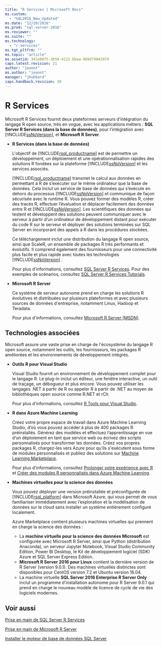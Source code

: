 ```yaml
---
title: "R Services | Microsoft Docs"
ms.custom: 
  - "SQL2016_New_Updated"
ms.date: "12/20/2016"
ms.prod: "sql-server-2016"
ms.reviewer: ""
ms.suite: ""
ms.technology: 
  - "r-services"
ms.tgt_pltfrm: ""
ms.topic: "article"
ms.assetid: 341e80f5-3b59-4122-bbaa-969d7904297d
caps.latest.revision: 21
author: "jeannt"
ms.author: "jeannt"
manager: "jhubbard"
caps.handback.revision: 20
---
```

# R Services
  Microsoft R Services fournit deux plateformes serveurs d’intégration du langage R open source, très en vogue, avec les applications métiers : **SQL Server R Services (dans la base de données)**, pour l’intégration avec [!INCLUDE[ssNoVersion](../../includes/ssnoversion-md.md)], et **Microsoft R Server**.  
  
-   **R Services (dans la base de données)**  
  
     L'objectif de [!INCLUDE[rsql_productname](../../includes/rsql-productname-md.md)] est de permettre un développement, un déploiement et une opérationnalisation rapides des solutions R fondées sur la plateforme [!INCLUDE[ssNoVersion](../../includes/ssnoversion-md.md)] et les services associés.  
  
     [!INCLUDE[rsql_productname](../../includes/rsql-productname-md.md)] transmet le calcul aux données en permettant à R de s’exécuter sur le même ordinateur que la base de données. Cela inclut un service de base de données qui s’exécute en dehors du processus [!INCLUDE[ssNoVersion](../../includes/ssnoversion-md.md)] et communique de façon sécurisée avec le runtime R. Vous pouvez former des modèles R, créer des tracés R, effectuer l’évaluation et déplacer facilement des données entre R et [!INCLUDE[ssNoVersion](../../includes/ssnoversion-md.md)]. Les scientifiques des données qui testent et développent des solutions peuvent communiquer avec le serveur à partir d’un ordinateur de développement distant pour exécuter du code R sur le serveur et déployer des solutions terminées sur SQL Server en incorporant des appels à R dans les procédures stockées.  
  
     Ce téléchargement inclut une distribution du langage R open source, ainsi que ScaleR, un ensemble de packages R très performants et évolutifs. Il comprend également des fournisseurs pour une connectivité plus facile et plus rapide avec toutes les technologies [!INCLUDE[ssNoVersion](../../includes/ssnoversion-md.md)] .  
  
     Pour plus d’informations, consultez [SQL Server R Services](../../advanced-analytics/r-services/sql-server-r-services.md). Pour des exemples de scénarios, consultez [SQL Server R Services Tutorials](../../advanced-analytics/r-services/sql-server-r-services-tutorials.md).  
  
-   **Microsoft R Server**  
  
     Ce système de serveur autonome prend en charge les solutions R évolutives et distribuées sur plusieurs plateformes et avec plusieurs sources de données d'entreprise, notamment Linux, Hadoop et Teradata.  
  
     Pour plus d'informations, consultez [Microsoft R Server (MSDN)](https://msdn.microsoft.com/microsoft-r/index).  
  
## <a name="related-technologies"></a>Technologies associées  
 Microsoft assure une vaste prise en charge de l'écosystème du langage R open source, notamment les outils, les fournisseurs, les packages R améliorées et les environnements de développement intégrés.  
  
-   **Outils R pour Visual Studio**  
  
     Visual Studio fournit un environnement de développement complet pour le langage R. Le plug-in inclut un éditeur, une fenêtre interactive, un outil de traçage, un débogueur et plus encore. Vous pouvez utiliser les langages .NET à partir de R ou appeler R à partir de .NET au moyen de bibliothèques open source comme R.NET et rClr.  
  
     Pour plus d’informations, consultez [R Tools pour Visual Studio](https://www.visualstudio.com/vs/rtvs/).  
  
-   **R dans Azure Machine Learning**  
  
     Créez votre propre espace de travail dans Azure Machine Learning Studio, d’où vous pouvez accéder à plus de 400 packages R préinstallés. Générez des modèles et effectuez l’apprentissage en vue d’un déploiement en tant que service web ou écrivez des scripts personnalisés pour transformer les données. Créez vos propres packages R, chargez-les vers Azure pour qu’ils s'exécutent sous forme de modules personnalisés et publiez des solutions sur [Machine Learning Marketplace](http://datamarket.azure.com/browse/data?category=machine-learning).  
  
     Pour plus d’informations, consultez [Prolonger votre expérience avec R](https://docs.microsoft.com/azure/machine-learning/machine-learning-extend-your-experiment-with-r) et [Créer des modules R personnalisés dans Azure Machine Learning](https://docs.microsoft.com/azure/machine-learning/machine-learning-custom-r-modules).  
  
-   **Machines virtuelles pour la science des données**  
  
     Vous pouvez déployer une version préinstallée et préconfigurée de [!INCLUDE[rsql_platform](../../includes/rsql-platform-md.md)] dans Microsoft Azure, qui vous permet de vous familiariser immédiatement avec l’exploration et la modélisation de données sur le cloud sans installer un système entièrement configuré localement.  
  
     Azure Marketplace contient plusieurs machines virtuelles qui prennent en charge la science des données :
     + La **machine virtuelle pour la science des données Microsoft** est configurée avec Microsoft R Server, ainsi que Python (distribution Anaconda), un serveur Jupyter Notebook, Visual Studio Community Edition, Power BI Desktop, le Kit de développement logiciel (SDK) Azure et SQL Server Express Edition. 
     + **Microsoft R Server 2016 pour Linux** contient la dernière version de R Server (version 9.0.1). Des machines virtuelles distinctes sont disponibles pour CentOS version 7.2 et Ubuntu version 16.04. 
     + La machine virtuelle **SQL Server 2016 Enterprise R Server Only** inclut un programme d’installation autonome pour R Server 9.0.1 qui prend en charge le nouveau modèle de licence de cycle de vie des logiciels modernes.
 

## <a name="see-also"></a>Voir aussi  
[Prise en main de SQL Server R Services](../../advanced-analytics/r-services/getting-started-with-sql-server-r-services.md) 

[Prise en main de Microsoft R Server](../../advanced-analytics/r-services/getting-started-with-microsoft-r-server-standalone.md)  

 [Installer le moteur de base de données SQL Server](../../database-engine/install-windows/install-sql-server-database-engine.md)  
  
  